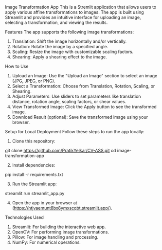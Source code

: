 Image Transformation App
This is a Stremlit application that allows users to apply various affine transformations to images. The app is built using Streamlit and provides an intuitive interface for uploading an image, selecting a transformation, and viewing the results.

Features
The app supports the following image transformations:

1. Translation: Shift the image horizontally and/or vertically.
2. Rotation: Rotate the image by a specified angle.
3. Scaling: Resize the image with customizable scaling factors.
4. Shearing: Apply a shearing effect to the image.

How to Use
1. Upload an Image: Use the "Upload an Image" section to select an image (JPG, JPEG, or PNG).
2. Select a Transformation: Choose from Translation, Rotation, Scaling, or Shearing.
3. Adjust Parameters: Use sliders to set parameters like translation distance, rotation angle, scaling factors, or shear values.
4. View Transformed Image: Click the Apply button to see the transformed image.
5. Download Result (optional): Save the transformed image using your browser.

Setup for Local Deployment
Follow these steps to run the app locally:

1. Clone this repository:

git clone https://github.com/PratikYelkar/CV-ASS.git
cd image-transformation-app

2. Install dependencies:

 pip install -r requirements.txt

3. Run the Streamlit app:

 streamlit run streamlit_app.py

4. Open the app in your browser at (https://htjvaemunt8bx8ymxscqbt.streamlit.app/).

Technologies Used
1. Streamlit: For building the interactive web app.
2. OpenCV: For performing image transformations.
3. Pillow: For image handling and processing.
4. NumPy: For numerical operations.




